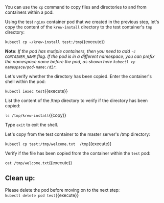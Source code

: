 You can use the `cp` command to copy files and directories to and from containers within a pod.  

Using the test `nginx` container pod that we created in the previous step, let's copy the content of the `krew-install` directory to the test container's `tmp` directory:

`kubectl cp ~/krew-install test:/tmp`{{execute}}  

**Note:** *If the pod has mutiple containers, then  you need to add `-c CONTAINER_NAME` flag. If the pod is in a different namespace, you can prefix the namespace name before the pod, as shown here `kubectl cp namespace/pod-name:/dir`.*  

Let's verify whether the directory has been copied. Enter the container's shell within the pod:  

`kubectl iexec test`{{execute}}  

List the content of the /tmp directory to verify if the directory has been copied:  

`ls /tmp/krew-install`{{copy}}  

Type `exit` to exit the shell.  

Let's copy from the test container to the master server's /tmp directory: 

`kubectl cp test:/tmp/welcome.txt  /tmp`{{execute}}  

Verify if the file has been copied from the container within the `test` pod:  

`cat /tmp/welcome.txt`{{execute}}

## Clean up:

Please delete the pod before moving on to the next step:  
`kubectl delete pod test`{{execute}}

